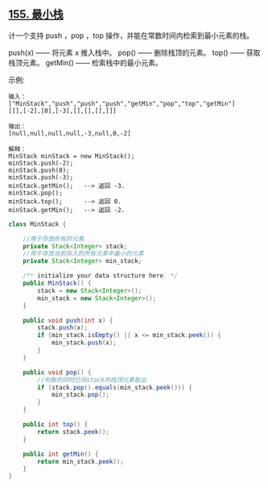 ## [155. 最小栈](https://leetcode-cn.com/problems/min-stack/)

计一个支持 push ，pop ，top 操作，并能在常数时间内检索到最小元素的栈。

push(x) —— 将元素 x 推入栈中。
pop() —— 删除栈顶的元素。
top() —— 获取栈顶元素。
getMin() —— 检索栈中的最小元素。


示例:

```
输入：
["MinStack","push","push","push","getMin","pop","top","getMin"]
[[],[-2],[0],[-3],[],[],[],[]]

输出：
[null,null,null,null,-3,null,0,-2]

解释：
MinStack minStack = new MinStack();
minStack.push(-2);
minStack.push(0);
minStack.push(-3);
minStack.getMin();   --> 返回 -3.
minStack.pop();
minStack.top();      --> 返回 0.
minStack.getMin();   --> 返回 -2.
```

```java
class MinStack {

    //用于存放所有的元素
    private Stack<Integer> stack;
    //用于存放当前存入的所有元素中最小的元素
    private Stack<Integer> min_stack;

    /** initialize your data structure here. */
    public MinStack() {
        stack = new Stack<Integer>();
        min_stack = new Stack<Integer>();
    }

    public void push(int x) {
        stack.push(x);
        if (min_stack.isEmpty() || x <= min_stack.peek()) {
            min_stack.push(x);
        }
    }

    public void pop() {
        //判断的同时已将stack的栈顶元素取出
        if (stack.pop().equals(min_stack.peek())) {
            min_stack.pop();
        }
    }

    public int top() {
        return stack.peek();
    }

    public int getMin() {
        return min_stack.peek();
    }
}
```